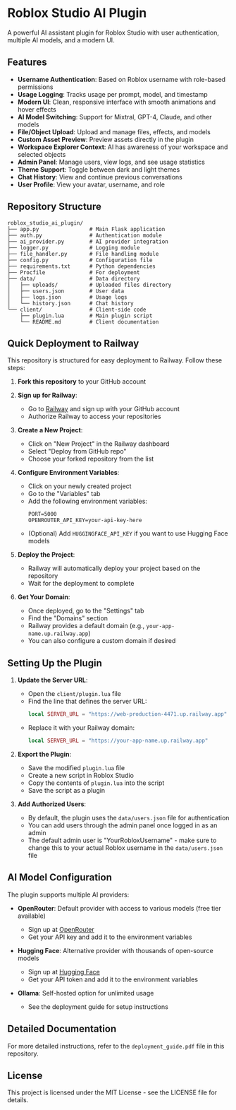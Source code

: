 # Roblox Studio AI Plugin

A powerful AI assistant plugin for Roblox Studio with user authentication, multiple AI models, and a modern UI.

## Features

- **Username Authentication**: Based on Roblox username with role-based permissions
- **Usage Logging**: Tracks usage per prompt, model, and timestamp
- **Modern UI**: Clean, responsive interface with smooth animations and hover effects
- **AI Model Switching**: Support for Mixtral, GPT-4, Claude, and other models
- **File/Object Upload**: Upload and manage files, effects, and models
- **Custom Asset Preview**: Preview assets directly in the plugin
- **Workspace Explorer Context**: AI has awareness of your workspace and selected objects
- **Admin Panel**: Manage users, view logs, and see usage statistics
- **Theme Support**: Toggle between dark and light themes
- **Chat History**: View and continue previous conversations
- **User Profile**: View your avatar, username, and role

## Repository Structure

```
roblox_studio_ai_plugin/
├── app.py                # Main Flask application
├── auth.py               # Authentication module
├── ai_provider.py        # AI provider integration
├── logger.py             # Logging module
├── file_handler.py       # File handling module
├── config.py             # Configuration file
├── requirements.txt      # Python dependencies
├── Procfile              # For deployment
├── data/                 # Data directory
│   ├── uploads/          # Uploaded files directory
│   ├── users.json        # User data
│   ├── logs.json         # Usage logs
│   └── history.json      # Chat history
└── client/               # Client-side code
    ├── plugin.lua        # Main plugin script
    └── README.md         # Client documentation
```

## Quick Deployment to Railway

This repository is structured for easy deployment to Railway. Follow these steps:

1. **Fork this repository** to your GitHub account

2. **Sign up for Railway**:
   - Go to [Railway](https://railway.app/) and sign up with your GitHub account
   - Authorize Railway to access your repositories

3. **Create a New Project**:
   - Click on "New Project" in the Railway dashboard
   - Select "Deploy from GitHub repo"
   - Choose your forked repository from the list

4. **Configure Environment Variables**:
   - Click on your newly created project
   - Go to the "Variables" tab
   - Add the following environment variables:
     ```
     PORT=5000
     OPENROUTER_API_KEY=your-api-key-here
     ```
   - (Optional) Add `HUGGINGFACE_API_KEY` if you want to use Hugging Face models

5. **Deploy the Project**:
   - Railway will automatically deploy your project based on the repository
   - Wait for the deployment to complete

6. **Get Your Domain**:
   - Once deployed, go to the "Settings" tab
   - Find the "Domains" section
   - Railway provides a default domain (e.g., `your-app-name.up.railway.app`)
   - You can also configure a custom domain if desired

## Setting Up the Plugin

1. **Update the Server URL**:
   - Open the `client/plugin.lua` file
   - Find the line that defines the server URL:
     ```lua
     local SERVER_URL = "https://web-production-4471.up.railway.app"
     ```
   - Replace it with your Railway domain:
     ```lua
     local SERVER_URL = "https://your-app-name.up.railway.app"
     ```

2. **Export the Plugin**:
   - Save the modified `plugin.lua` file
   - Create a new script in Roblox Studio
   - Copy the contents of `plugin.lua` into the script
   - Save the script as a plugin

3. **Add Authorized Users**:
   - By default, the plugin uses the `data/users.json` file for authentication
   - You can add users through the admin panel once logged in as an admin
   - The default admin user is "YourRobloxUsername" - make sure to change this to your actual Roblox username in the `data/users.json` file

## AI Model Configuration

The plugin supports multiple AI providers:

- **OpenRouter**: Default provider with access to various models (free tier available)
  - Sign up at [OpenRouter](https://openrouter.ai/)
  - Get your API key and add it to the environment variables

- **Hugging Face**: Alternative provider with thousands of open-source models
  - Sign up at [Hugging Face](https://huggingface.co/)
  - Get your API token and add it to the environment variables

- **Ollama**: Self-hosted option for unlimited usage
  - See the deployment guide for setup instructions

## Detailed Documentation

For more detailed instructions, refer to the `deployment_guide.pdf` file in this repository.

## License

This project is licensed under the MIT License - see the LICENSE file for details.

